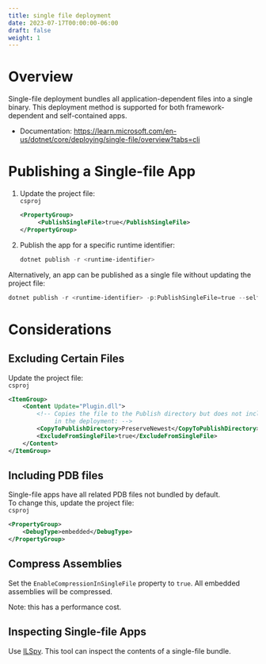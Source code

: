 ```yaml
---
title: single file deployment
date: 2023-07-17T00:00:00-06:00
draft: false
weight: 1
---
```


# Overview
Single-file deployment bundles all application-dependent files into a single binary.  This deployment method is supported for both framework-dependent and self-contained apps.
- Documentation: https://learn.microsoft.com/en-us/dotnet/core/deploying/single-file/overview?tabs=cli 

# Publishing a Single-file App
1. Update the project file:  
   `csproj`
   ```xml
   <PropertyGroup>
        <PublishSingleFile>true</PublishSingleFile>
   </PropertyGroup>
   ```
2. Publish the app for a specific runtime identifier:
   ```powershell
   dotnet publish -r <runtime-identifier>
   ```

Alternatively, an app can be published as a single file without updating the project file:
```powershell
dotnet publish -r <runtime-identifier> -p:PublishSingleFile=true --self-contained <true|false>
```

# Considerations
## Excluding Certain Files
Update the project file:  
`csproj`
```xml
<ItemGroup>
    <Content Update="Plugin.dll">
        <!-- Copies the file to the Publish directory but does not include it 
             in the deployment: -->
        <CopyToPublishDirectory>PreserveNewest</CopyToPublishDirectory>
        <ExcludeFromSingleFile>true</ExcludeFromSingleFile>
    </Content>
</ItemGroup>
```

## Including PDB files
Single-file apps have all related PDB files not bundled by default.  
To change this, update the project file:  
`csproj`
```xml
<PropertyGroup>
    <DebugType>embedded</DebugType>
</PropertyGroup>
```

## Compress Assemblies
Set the `EnableCompressionInSingleFile` property to `true`.  All embedded assemblies will be compressed.

Note: this has a performance cost.

## Inspecting Single-file Apps
Use [ILSpy](https://ilspy.net/).  This tool can inspect the contents of a single-file bundle.
